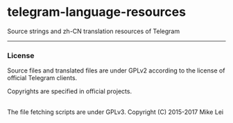 # telegram-language-resources
Source strings and zh-CN translation resources of Telegram

---
### License

Source files and translated files are under GPLv2 according to the license of official Telegram clients.

Copyrights are specified in official projects.

<br />
The file fetching scripts are under GPLv3. Copyright (C) 2015-2017 Mike Lei
